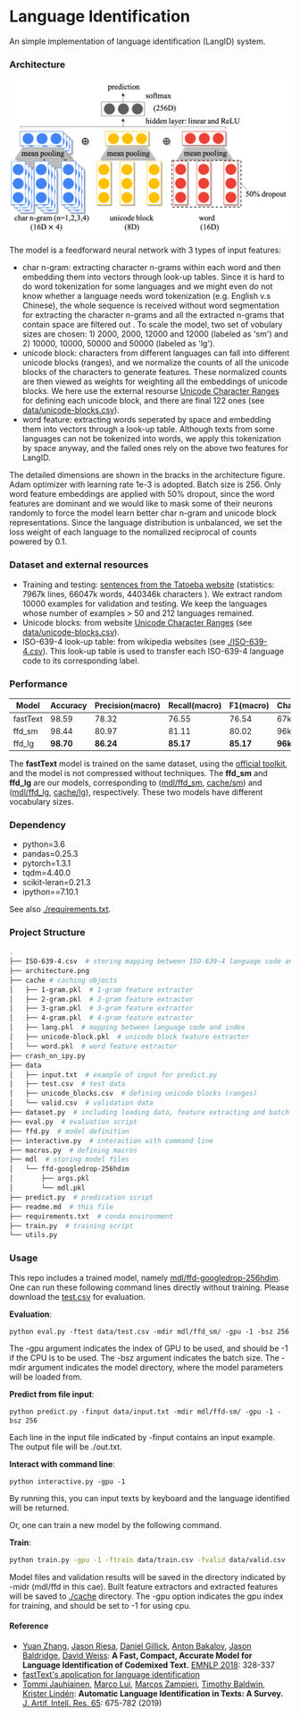 # Language Identification

An simple implementation of language identification (LangID) system.

### Architecture

![architecture](./architecture.png)

The model is a feedforward neural network with 3 types of input features:

- char n-gram: extracting character n-grams within each word and then embedding them into vectors through look-up tables. Since it is hard to do word tokenization for some languages and we might even do not know whether a language needs word tokenization (e.g. English v.s Chinese),  the whole sequence is received without word segmentation for extracting the character n-grams  and all the extracted n-grams that contain space are filtered out . To scale the model, two set of vobulary sizes are chosen: 1) 2000, 2000, 12000 and 12000 (labeled as 'sm') and 2) 10000, 10000, 50000 and 50000 (labeled as 'lg').
- unicode block: characters from different languages can fall into different unicode blocks (ranges), and we normalize the counts of all the unicode blocks of the characters to generate features. These normalized counts are then viewed as weights for weighting all the embeddings of unicode blocks. We here use the  external resourse [Unicode Character Ranges](https://www.ling.upenn.edu/courses/Spring_2003/ling538/UnicodeRanges.html) for defining each unicode block, and there are final 122 ones (see [data/unicode-blocks.csv](data/unicode-blocks.csv)).
- word feature: extracting words seperated by space and embedding them into vectors through a look-up table. Although texts from some languages can not be tokenized into words, we apply this tokenization by space anyway, and the failed ones rely on the above two features for LangID.

The detailed dimensions are shown in the bracks in the architecture figure. Adam optimizer with learning rate 1e-3 is adopted. Batch size is 256. Only word feature embeddings are applied with 50% dropout, since the word features are dominant and we would like to mask some of their neurons randomly to force the model learn better char n-gram and unicode block representations. Since the language distribution is unbalanced, we set the loss weight of each language to the nomalized reciprocal of counts powered by 0.1.

### Dataset and external resources

- Training and testing: [sentences from the Tatoeba website](http://downloads.tatoeba.org/exports/sentences.tar.bz2) (statistics: 7967k lines, 66047k words, 440346k characters ). We extract random 10000 examples for validation and testing. We keep the languages whose number of examples > 50 and 212 languages remained. 
- Unicode blocks: from website [Unicode Character Ranges](https://www.ling.upenn.edu/courses/Spring_2003/ling538/UnicodeRanges.html) (see [data/unicode-blocks.csv](data/unicode-blocks.csv)).
- ISO-639-4 look-up table: from wikipedia websites (see [./ISO-639-4.csv](./ISO-639-4.csv)). This look-up table is used to transfer each ISO-639-4 language code to its corresponding label.

### Performance

| Model    | Accuracy  | Precision(macro) | Recall(macro) | F1(macro) | Char/sec | Size/MB |
| -------- | --------- | ---------------- | ------------- | --------- | -------- | ------- |
| fastText | 98.59     | 78.32            | 76.55         | 76.54     | 67k      | 339.3   |
| ffd_sm   | 98.44     | 80.97            | 81.11         | 80.02     | 96k      | **3.1** |
| ffd_lg   | **98.70** | **86.24**        | **85.17**     | **85.17** | **96k**  | 12.2    |

The **fastText** model is trained on the same dataset, using the [official toolkit](https://fasttext.cc/blog/2017/10/02/blog-post.html), and the model is not compressed without techniques. The **ffd_sm** and **ffd_lg** are our models, corresponding to ([mdl/ffd_sm](mdl/ffd_sm), [cache/sm](cache/sm)) and ([mdl/ffd_lg](mdl/ffd_lg), [cache/lg](cache/lg)), respectively. These two models have different vocabulary sizes.

### Dependency

- python=3.6
- pandas=0.25.3
- pytorch=1.3.1
- tqdm=4.40.0
- scikit-leran=0.21.3
- ipython==7.10.1

See also [./requirements.txt](./requirements.txt).

### Project Structure

```bash
.
├── ISO-639-4.csv  # storing mapping between ISO-639-4 language code and label
├── architecture.png 
├── cache # caching objects
│   ├── 1-gram.pkl  # 1-gram feature extractor
│   ├── 2-gram.pkl  # 2-gram feature extractor
│   ├── 3-gram.pkl  # 3-gram feature extractor
│   ├── 4-gram.pkl  # 4-gram feature extractor
│   ├── lang.pkl  # mapping between language code and index
│   ├── unicode-block.pkl  # unicode block feature extractor 
│   └── word.pkl  # word feature extractor
├── crash_on_ipy.py
├── data
│   ├── input.txt  # example of input for predict.py
│   ├── test.csv  # test data
│   ├── unicode_blocks.csv  # defining unicode blocks (ranges)
│   └── valid.csv  # validation data
├── dataset.py  # including loading data, feature extracting and batch building
├── eval.py  # evaluation script
├── ffd.py  # model definition
├── interactive.py  # interaction with command line
├── macros.py  # defining macros
├── mdl  # storing model files
│   └── ffd-googledrop-256hdim
│       ├── args.pkl
│       └── mdl.pkl
├── predict.py  # predication script
├── readme.md  # this file
├── requirements.txt  # conda environment
├── train.py  # training script
└── utils.py
```

### Usage

This repo includes a trained model, namely [mdl/ffd-googledrop-256hdim](mdl/ffd-googledrop-256hdim). One can run these following command lines directly without training. Please download the [test.csv](https://drive.google.com/drive/u/0/folders/1h07FoRfCGq4ZI22lUmRw4RyaApKRMHYH) for evaluation.

**Evaluation**:

```shell
python eval.py -ftest data/test.csv -mdir mdl/ffd_sm/ -gpu -1 -bsz 256
```

The -gpu argument indicates the index of GPU to be used, and should be -1 if the CPU is to be used. The -bsz argument indicates the batch size. The -mdir argument indicates the model directory, where the model parameters will be loaded from.

**Predict from file input**:

```shell
python predict.py -finput data/input.txt -mdir mdl/ffd-sm/ -gpu -1 -bsz 256
```

Each line in the input file indicated by -finput contains an input example. The output file will be ./out.txt.

**Interact with command line**:

```shell
python interactive.py -gpu -1
```

By running this, you can input texts by keyboard and the language identified will be returned.

Or, one can train a new model by the following command.

**Train**: 

```bash
python train.py -gpu -1 -ftrain data/train.csv -fvalid data/valid.csv -ftest data/test.csv -mdir mdl/new_model_dir_name -nepoches 4 -cdir cache/sm -vsizes 2000 2000 12000 12000 12000
```

Model files and validation results will be saved in the directory indicated by -midr (mdl/ffd in this cae). Built feature extractors and extracted features will be saved to [./cache](./cache) directory.  The -gpu option indicates the gpu index for training, and should be set to -1 for using cpu. 

#### Reference

- [Yuan Zhang](https://dblp.org/pers/hd/z/Zhang:Yuan), [Jason Riesa](https://dblp.org/pers/hd/r/Riesa:Jason), [Daniel Gillick](https://dblp.org/pers/hd/g/Gillick:Daniel), [Anton Bakalov](https://dblp.org/pers/hd/b/Bakalov:Anton), [Jason Baldridge](https://dblp.org/pers/hd/b/Baldridge:Jason), [David Weiss](https://dblp.org/pers/hd/w/Weiss:David):
  **A Fast, Compact, Accurate Model for Language Identification of Codemixed Text.** [EMNLP 2018](https://dblp.org/db/conf/emnlp/emnlp2018.html#ZhangRGBBW18): 328-337
- [fastText's application for language identification](https://fasttext.cc/blog/2017/10/02/blog-post.html)
- [Tommi Jauhiainen](https://dblp.org/pers/hd/j/Jauhiainen:Tommi), [Marco Lui](https://dblp.org/pers/hd/l/Lui:Marco), [Marcos Zampieri](https://dblp.org/pers/hd/z/Zampieri:Marcos), [Timothy Baldwin](https://dblp.org/pers/hd/b/Baldwin:Timothy), [Krister Lindén](https://dblp.org/pers/hd/l/Lind=eacute=n:Krister):
  **Automatic Language Identification in Texts: A Survey.** [J. Artif. Intell. Res. 65](https://dblp.org/db/journals/jair/jair65.html#JauhiainenLZBL19): 675-782 (2019)









